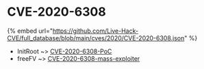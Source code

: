 # CVE-2020-6308
{% embed url="https://github.com/Live-Hack-CVE/full_database/blob/main/cves/2020/CVE-2020-6308.json" %}

* InitRoot ~> [CVE-2020-6308-PoC](https://www.alice-snow.ru/2020/database/cve-2020-6308/cve-2020-6308-poc-initroot)
* freeFV ~> [CVE-2020-6308-mass-exploiter](https://www.alice-snow.ru/2020/database/cve-2020-6308/cve-2020-6308-mass-exploiter-freefv)